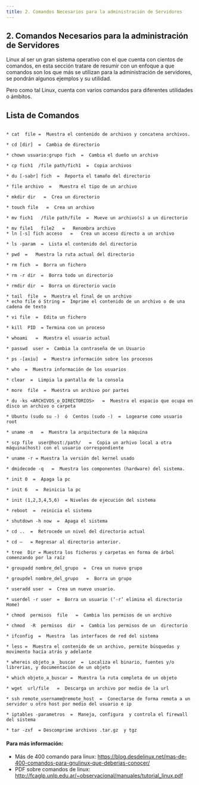 ```yaml
---
title: 2. Comandos Necesarios para la administración de Servidores
---
```

## 2. Comandos Necesarios para la administración de Servidores

Linux al ser un gran sistema operativo con el que cuenta con cientos de comandos, en esta  sección tratare de resumir con un enfoque a que comandos son los que más se utilizan para la administración de servidores, se pondrán algunos ejemplos y su utilidad.

Pero como tal Linux, cuenta con varios comandos para diferentes utilidades o ámbitos. 


## Lista de Comandos

```

* cat  file =  Muestra el contenido de archivos y concatena archivos.

* cd [dir]  =  Cambia de directorio

* chown usuario:grupo fich  =  Cambia el dueño un archivo

* cp fich1  /file path/fich1  =  Copia archivos

* du [-sabr] fich  =  Reporta el tamaño del directorio

* file archivo  =   Muestra el tipo de un archivo

* mkdir dir   =  Crea un directorio

* touch file   =  Crea un archivo

* mv fich1   /file path/file  =  Mueve un archivo(s) a un directorio

* mv file1   file2   =   Renombra archivo
* ln [-s] fich acceso   =   Crea un acceso directo a un archivo

* ls -param  =  Lista el contenido del directorio

* pwd  =   Muestra la ruta actual del directorio

* rm fich  =  Borra un fichero

* rm -r dir  =  Borra todo un directorio

* rmdir dir  =  Borra un directorio vacío

* tail  file  =  Muestra el final de un archivo
* echo file ó String =  Imprime el contenido de un archivo o de una cadena de texto

* vi file  =  Edita un fichero

* kill  PID  = Termina con un proceso

* whoami   =  Muestra el usuario actual

* passwd  user =  Cambia la contraseña de un Usuario

* ps -[axiu]  =  Muestra información sobre los procesos

* who  =  Muestra información de los usuarios

* clear  =  Limpia la pantalla de la consola

* more  file  =  Muestra un archivo por partes

* du -ks <ARCHIVOS_o_DIRECTORIOS>   =  Muestra el espacio que ocupa en disco un archivo o carpeta

* Ubuntu (sudo su -)  ó  Centos (sudo -)  =  Logearse como usuario root

* uname -m   =  Muestra la arquitectura de la máquina
 
* scp file  user@host:/path/   =  Copia un arhivo local a otra máquina(host) con el usuario correspondiente

* uname -r = Muestra la versión del kernel usado

* dmidecode -q   =  Muestra los componentes (hardware) del sistema.

* init 0  =  Apaga la pc

* init 6   =  Reinicia la pc

* init (1,2,3,4,5,6)  = Niveles de ejecución del sistema

* reboot  =  reinicia el sistema

* shutdown -h now  =  Apaga el sistema

* cd ..  =  Retrocede un nivel del directorio actual

* cd –   = Regresar al directorio anterior.

* tree  Dir = Muestra los ficheros y carpetas en forma de árbol comenzando por la raíz

* groupadd nombre_del_grupo  =  Crea un nuevo grupo

* groupdel nombre_del_grupo   =  Borra un grupo

* useradd user  =  Crea un nuevo usuario. 

* userdel -r user  =  Borra un usuario (‘-r’ elimina el directorio Home)

* chmod  permisos  file   =  Cambia los permisos de un archivo 

* chmod  -R  permisos  dir  =  Cambia los permisos de un  directorio

* ifconfig  =  Muestra  las interfaces de red del sistema

* less =  Muestra el contenido de un archivo, permite búsquedas y movimento hacía atrás y adelante

* whereis objeto_a _buscar  =  Localiza el binario, fuentes y/o librerias, y documentación de un objeto

* which objeto_a_buscar =  Muestra la ruta completa de un objeto

* wget  url/file   =  Descarga un archivo por medio de la url

* ssh remote_username@remote_host  =  Conectarse de forma remota a un servidor u otro host por medio del usuario e ip

* iptables -parametros  =  Maneja, configura  y controla el firewall del sistema  

* tar -zxf  = Descomprime archivos .tar.gz  y tgz

```


#### Para más información:
<!-- Please add any articles you think might be helpful to read before writing the article -->
- Más de 400 comando para linux:   <a href='https://blog.desdelinux.net/mas-de-400-comandos-para-gnulinux-que-deberias-conocer/' target='_blank' rel='nofollow'>https://blog.desdelinux.net/mas-de-400-comandos-para-gnulinux-que-deberias-conocer/</a>
- PDF sobre comandos de linux:  <a href='http://fcaglp.unlp.edu.ar/~observacional/manuales/tutorial_linux.pdf' target='_blank' rel='nofollow'>http://fcaglp.unlp.edu.ar/~observacional/manuales/tutorial_linux.pdf</a>
